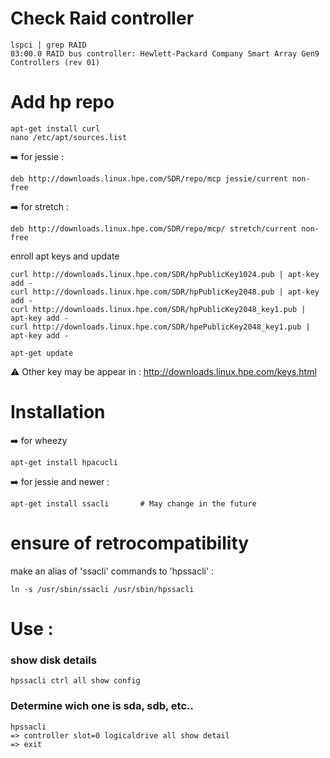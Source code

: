 # Check Raid controller
```shell
lspci | grep RAID
03:00.0 RAID bus controller: Hewlett-Packard Company Smart Array Gen9 Controllers (rev 01)
```

# Add hp repo
```shell
apt-get install curl
nano /etc/apt/sources.list
```
:arrow_right: for jessie :
```shell
deb http://downloads.linux.hpe.com/SDR/repo/mcp jessie/current non-free
```

:arrow_right: for stretch :
```shell
deb http://downloads.linux.hpe.com/SDR/repo/mcp/ stretch/current non-free
```

enroll apt keys and update
```shell
curl http://downloads.linux.hpe.com/SDR/hpPublicKey1024.pub | apt-key add -
curl http://downloads.linux.hpe.com/SDR/hpPublicKey2048.pub | apt-key add -
curl http://downloads.linux.hpe.com/SDR/hpPublicKey2048_key1.pub | apt-key add -
curl http://downloads.linux.hpe.com/SDR/hpePublicKey2048_key1.pub | apt-key add -

apt-get update
```

:warning: Other key may be appear in : http://downloads.linux.hpe.com/keys.html


# Installation

:arrow_right: for wheezy
```shell
apt-get install hpacucli
```

:arrow_right: for jessie and newer :
```shell
apt-get install ssacli       # May change in the future
```

# ensure of retrocompatibility

make an alias of 'ssacli' commands to 'hpssacli' :

```shell
ln -s /usr/sbin/ssacli /usr/sbin/hpssacli
```

# Use :

### show disk details
```shell
hpssacli ctrl all show config
```

### Determine wich one is sda, sdb, etc..
```shell
hpssacli
=> controller slot=0 logicaldrive all show detail
=> exit
```